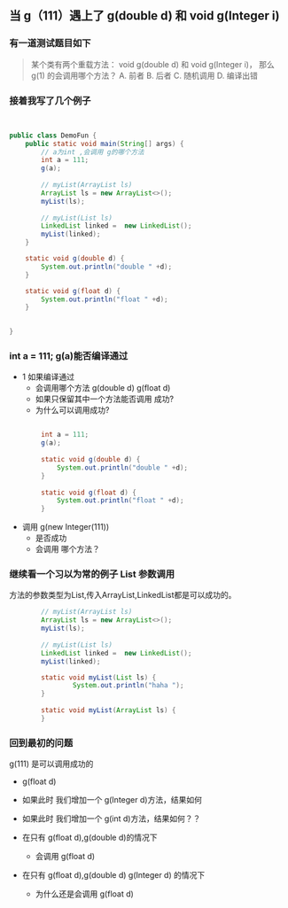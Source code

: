 ## 当 g（111）遇上了 g(double d) 和 void g(Integer i) 


### 有一道测试题目如下 
 
> 某个类有两个重载方法：
>  void g(double d) 和 void g(Integer i)，
>  那么 g(1) 的会调用哪个方法？
>      A. 前者
       B. 后者
       C. 随机调用
       D. 编译出错
     


### 接着我写了几个例子
 
```java

     
public class DemoFun {
	public static void main(String[] args) {
        // a为int ,会调用 g的哪个方法
		int a = 111;
		g(a);
		
        // myList(ArrayList ls)
		ArrayList ls = new ArrayList<>();
		myList(ls);
        
        // myList(List ls)
        LinkedList linked =  new LinkedList();
		myList(linked);
	}

	static void g(double d) {
		System.out.println("double " +d);
	}

	static void g(float d) {
		System.out.println("float " +d);
	}

	
}

```
 

### int a = 111; g(a)能否编译通过

- 1 如果编译通过
   - 会调用哪个方法 g(double d)  g(float d)
   - 如果只保留其中一个方法能否调用 成功?
   - 为什么可以调用成功?
```java

        int a = 111;
 		g(a);
        
        static void g(double d) {
     		System.out.println("double " +d);
     	}
     
     	static void g(float d) {
     		System.out.println("float " +d);
     	}

 ```  
- 调用   g(new Integer(111))
   - 是否成功
   - 会调用 哪个方法？
   
   

### 继续看一个习以为常的例子 List 参数调用

方法的参数类型为List,传入ArrayList,LinkedList都是可以成功的。
  		
```java
        // myList(ArrayList ls)
		ArrayList ls = new ArrayList<>();
		myList(ls);
        
        // myList(List ls)
        LinkedList linked =  new LinkedList();
		myList(linked);

        static void myList(List ls) {
        		System.out.println("haha ");
        }
        	
        static void myList(ArrayList ls) {
        }

```

### 回到最初的问题

g(111) 是可以调用成功的
- g(float d)

- 如果此时 我们增加一个 g(Integer d)方法，结果如何

- 如果此时 我们增加一个 g(int d)方法，结果如何？？

- 在只有 g(float d),g(double d)的情况下
  - 会调用  g(float d)

- 在只有 g(float d),g(double d) g(Integer d) 的情况下
  - 为什么还是会调用  g(float d)





 

 


